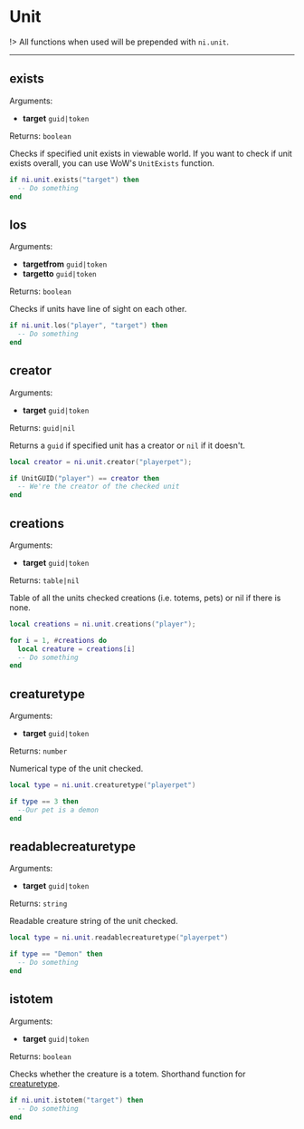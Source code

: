 # Unit

!> All functions when used will be prepended with `ni.unit`.

---

## exists

Arguments:

- **target** `guid|token`

Returns: `boolean`

Checks if specified unit exists in viewable world. If you want to check if unit exists overall, you can use WoW's `UnitExists` function.

```lua
if ni.unit.exists("target") then
  -- Do something
end
```

## los

Arguments:

- **targetfrom** `guid|token`
- **targetto** `guid|token`

Returns: `boolean`

Checks if units have line of sight on each other.

```lua
if ni.unit.los("player", "target") then
  -- Do something
end
```

## creator

Arguments:

- **target** `guid|token`

Returns: `guid|nil`

Returns a `guid` if specified unit has a creator or `nil` if it doesn't.

```lua
local creator = ni.unit.creator("playerpet");

if UnitGUID("player") == creator then
  -- We're the creator of the checked unit
end
```

## creations

Arguments:

- **target** `guid|token`

Returns: `table|nil`

Table of all the units checked creations (i.e. totems, pets) or nil if there is none.

```lua
local creations = ni.unit.creations("player");

for i = 1, #creations do
  local creature = creations[i]
  -- Do something
end
```

## creaturetype

Arguments:

- **target** `guid|token`

Returns: `number`

Numerical type of the unit checked.

```lua
local type = ni.unit.creaturetype("playerpet")

if type == 3 then
  --Our pet is a demon
end
```

## readablecreaturetype

Arguments:

- **target** `guid|token`

Returns: `string`

Readable creature string of the unit checked.

```lua
local type = ni.unit.readablecreaturetype("playerpet")

if type == "Demon" then
  -- Do something
end
```

## istotem

Arguments:

- **target** `guid|token`

Returns: `boolean`

Checks whether the creature is a totem. Shorthand function for [creaturetype](unit.md#creaturetype).

```lua
if ni.unit.istotem("target") then
  -- Do something
end
```
